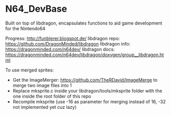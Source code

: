# N64_DevBase
Built on top of libdragon, encapsulates functions to aid game development for the Nintendo64

Progress:       http://funblerer.blogspot.de/
libdragon repo: https://github.com/DragonMinded/libdragon
libdragon info: https://dragonminded.com/n64dev/
libdragon docs: https://dragonminded.com/n64dev/libdragon/doxygen/group__libdragon.html

To use merged sprites:
- Get the ImageMerger: https://github.com/TheRDavid/ImageMerge to merge two image files into 1
- Replace mksprite.c inside your libdragon/tools/mksprite folder with the one inside the root folder of this repo
- Recompile mksprite (use -16 as parameter for merging instead of 16, -32 not implemented yet cuz lazy)
